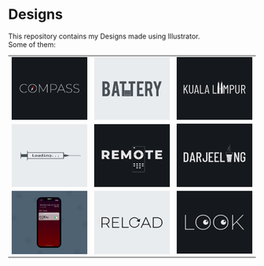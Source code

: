 # Designs
This repository contains my Designs made using Illustrator.<br>
Some of them:<br>
<table>
<tr><td><img src="./2020-12/png/12.12.2020.png"></td><td><img src="./2020-11/png/28.11.2020.png"></td><td><img src="./2020-12/png/29.12.2020.png"></td></tr>
<tr><td><img src="./2020-11/png/30.11.2020.png"></td><td><img src="./2020-12/png/08.12.2020.png"></td><td><img src="./2020-12/png/31.12.2020.png"></td></tr>
<tr><td><img src="./2020-11/png/19.11.2020 - 2.png"></td><td><img src="./2020-11/png/25.11.2020.png"></td><td><img src="./2021-01/png/16.01.2021.png"></td></tr>
</table>
